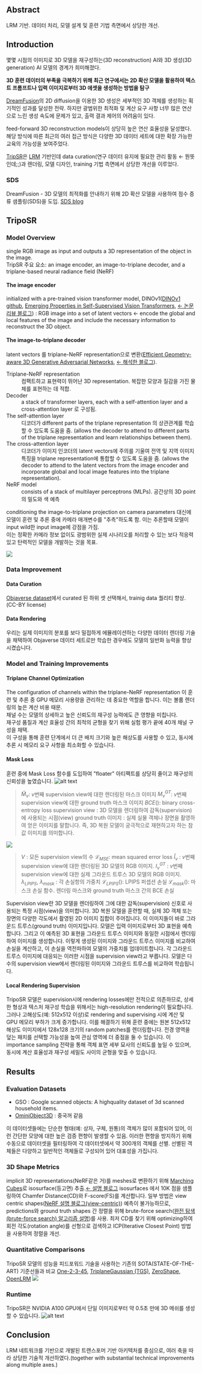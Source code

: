 ## Abstract
LRM 기반. 데이터 처리, 모델 설계 및 훈련 기법 측면에서 상당한 개선.

## Introduction

몇몇 시점의 이미지로 3D 모델을 재구성하는(3D reconstruction) AI와 3D 생성(3D generation) AI 모델의 경계가 희미해졌다.<br>

**3D 훈련 데이터의 부족을 극복하기 위해 최근 연구에서는 2D 확산 모델을 활용하여 텍스트 프롬프트나 입력 이미지로부터 3D 에셋을 생성하는 방법을 탐구**<br>

[DreamFusion](https://arxiv.org/pdf/2209.14988.pdf)의 2D diffusion을 이용한 3D 생성은 세부적인 3D 객체를 생성하는 획기적인 성과를 달성한 전략. 하지만 광범위한 최적화 및 계산 요구 사항 너무 많은 연산으로 느린 생성 속도에 문제가 있고, 출력 결과 제어의 어려움이 있다.<br>

feed-forward 3D reconstruction models이 상당히 높은 연산 효율성을 달성했다. 해당 방식에 따른 최근의 여러 접근 방식은 다양한 3D 데이터 세트에 대한 확장 가능한 교육의 가능성을 보여주었다.<br>

[TripSR](https://arxiv.org/abs/2403.02151)은 [LRM](https://arxiv.org/abs/2311.04400) 기반인데 data curation(연구 데이터 유지에 필요한 관리 활동 &larr; 뭔뜻인데;;)과 렌더링, 모델 디자인, training 기법 측면에서 상당한 개선을 이루었다.

### SDS
DreamFusion - 3D 모델의 최적화를 안내하기 위해 2D 확산 모델을 사용하여 점수 증류 샘플링(SDS)을 도입.
[SDS blog](https://xoft.tistory.com/53)

## TripoSR
### Model Overview
single RGB image as input and outputs a 3D representation of the object in the image. <br>
TripSR 주요 요소: an image encoder, an image-to-triplane decoder, and a triplane-based neural radiance field (NeRF)

#### The image encoder 
initialized with a pre-trained vision transformer model, DINOv1([DINOv1 github](https://github.com/facebookresearch/dino), [Emerging Properties in Self-Supervised Vision Transformers](https://arxiv.org/abs/2104.14294), [&larr; 논문 리뷰 블로그](https://kimjy99.github.io/%EB%85%BC%EB%AC%B8%EB%A6%AC%EB%B7%B0/dino/)) : RGB image into a set of latent vectors &larr; encode
the global and local features of the image and include the necessary information to reconstruct the 3D object.
#### The image-to-triplane decoder
latent vectors 를 triplane-NeRF representation으로 변환([Efficient Geometry-aware 3D Generative Adversarial Networks](https://arxiv.org/abs/2112.07945), [&larr; 해석한 블로그](https://yechan821.tistory.com/19)).
<dl>
    <dt>Triplane-NeRF representation</dt>
    <dd>컴팩트하고 표현력이 뛰어난 3D representation. 복잡한 모양과 질감을 가진 물체를 표현하는 데 적합.</dd>
    <dt>Decoder</dt>
    <dd>a stack of transformer layers, each with a self-attention layer and a cross-attention layer 로 구성됨.</dd>
    <dt>The self-attention layer</dt>
    <dd>
        디코더가 different parts of the triplane representation 의 상관관계를 학습할 수 있도록 도움을 줌.
        (allows the decoder to attend to different parts of the triplane representation and learn relationships between them).
    </dd>
    <dt>The cross-attention layer</dt>
    <dd>
        디코더가 이미지 인코더의 latent vectors에 주의를 기울여 전역 및 지역 이미지 특징을 triplane representation에 통합할 수 있도록 도움을 줌.
        (allows the decoder to attend to the latent vectors from the image encoder and incorporate global and local image features into the triplane representation).
    </dd>
    <dt>NeRF model</dt>
    <dd>consists of a stack of multilayer perceptrons (MLPs). 공간상의 3D point의 밀도와 색 예측</dd>
</dl>
conditioning the image-to-triplane projection on camera parameters 대신에 모델이 훈련 및 추론 중에 카메라 매개변수를 "추측"하도록 함. 이는 추론할때 모델이 input wild한 input image에 강점을 가짐.<br>
이는 정확한 카메라 정보 없이도 광범위한 실제 시나리오를 처리할 수 있는 보다 적응력 있고 탄력적인 모델을 개발하는 것을 목표. <br>

![](./Table1.png)

### Data Improvement
#### Data Curation
[Objaverse dataset](https://objaverse.allenai.org/)에서 curated 된 하위 셋 선택해서, trainig data 퀄리티 향상.(CC-BY license)

#### Data Rendering
우리는 실제 이미지의 분포를 보다 밀접하게 에뮬레이션하는 다양한 데이터 렌더링 기술을 채택하여 Objaverse 데이터 세트로만 학습한 경우에도 모델의 일반화 능력을 향상시켰습니다.

### Model and Training Improvements
#### Triplane Channel Optimization
The configuration of channels within the triplane-NeRF representation 이 훈련 및 추론 중 GPU 메모리 사용량을 관리하는 데 중요한 역할을 합니다. 이는 볼륨 렌더링의 높은 계산 비용 때문.<br>
채널 수는 모델의 상세하고 높은 신뢰도의 재구성 능력에도 큰 영향을 미칩니다.<br>
재구성 품질과 계산 효율성 간의 최적의 균형을 찾기 위해 실험 평가 끝에 40개 채널 구성을 채택.<br>
이 구성을 통해 훈련 단계에서 더 큰 배치 크기와 높은 해상도를 사용할 수 있고, 동시에 추론 시 메모리 요구 사항을 최소화할 수 있습니다.
#### Mask Loss
훈련 중에 Mask Loss 함수를 도입하여 "floater" 아티팩트를 상당히 줄이고 재구성의 신뢰성을 높였습니다.
![alt text](Loss_mask.png)
> $\hat{M}_v$: $v$번째 supervision view에 대한 렌더링된 마스크 이미지
> $M_v^{GT}$: $v$번째 supervision view에 대한 ground truth 마스크 이미지
> $BCE()$: binary cross-entropy loss
> supervision view : 3D 모델을 렌더링하여 감독(supervision)에 사용되는 시점(view)
> ground truth 이미지 : 실제 실물 객체나 장면을 촬영하여 얻은 이미지를 말합니다. 즉, 3D 복원 모델이 궁극적으로 재현하고자 하는 참값 이미지를 의미합니다.

![](Loss_recon.png)
> $V$ : 모든 supervision view의 수
> $\mathcal{L}_{MSE}$: mean squared error loss
> $\hat{I}_v$ : $v$번째 supervision view에 대한 렌더링된 3D 모델의 RGB 이미지.
> $I_v^{GT}$ : $v$번째 supervision view에 대한 실제 그라운드 트루스 3D 모델의 RGB 이미지.
> $\lambda_{LPIPS}$, $\lambda_{mask}$ : 각 손실항의 가중치
> $\mathcal{L}_{LPIPS}()$: LPIPS 퍼셉션 손실
> $\mathcal{L}_{mask}()$: 마스크 손실 함수. 렌더링 마스크와 ground truth 마스크 간의 BCE 손실

Supervision view란 3D 모델을 렌더링하여 그에 대한 감독(supervision) 신호로 사용되는 특정 시점(view)을 의미합니다.
3D 복원 모델을 훈련할 때, 실제 3D 객체 또는 장면의 다양한 각도에서 촬영된 2D 이미지 집합이 주어집니다. 이 이미지들이 바로 그라운드 트루스(ground truth) 이미지입니다.
모델은 입력 이미지로부터 3D 표현을 예측합니다. 그리고 이 예측된 3D 표현을 그라운드 트루스 이미지와 동일한 시점에서 렌더링하여 이미지를 생성합니다.
이렇게 생성된 이미지와 그라운드 트루스 이미지를 비교하여 손실을 계산하고, 이 손실을 역전파하여 모델의 가중치를 업데이트합니다.
각 그라운드 트루스 이미지에 대응되는 이러한 시점을 supervision view라고 부릅니다. 모델은 다수의 supervision view에서 렌더링된 이미지와 그라운드 트루스를 비교하여 학습됩니다.

#### Local Rendering Supervision
TripoSR 모델은 supervision시에 rendering losses에만 전적으로 의존하므로, 상세한 형상과 텍스처 재구성 학습을 위해서는 high-resolution rendering이 필요합니다.
그러나 고해상도(예: 512x512 이상)로 rendering and supervising 시에 계산 및 GPU 메모리 부하가 크게 증가합니다.
이를 해결하기 위해 훈련 중에는 원본 512x512 해상도 이미지에서 128x128 크기의 random patches를 렌더링합니다.
전경 영역을 덮는 패치를 선택할 가능성을 높여 관심 영역에 더 중점을 둘 수 있습니다.
이 importance sampling 전략을 통해 객체 표면 세부 묘사의 신뢰도를 높일 수 있으며, 동시에 계산 효율성과 재구성 세밀도 사이의 균형을 맞출 수 있습니다.

## Results
### Evaluation Datasets
- GSO : Google scanned objects: A highquality dataset of 3d scanned household items.
- [OminiObject3D](https://omniobject3d.github.io/) : 중국꺼 같음

이 데이터셋들에는 단순한 형태(예: 상자, 구체, 원통)의 객체가 많이 포함되어 있어, 이런 간단한 모양에 대한 높은 검증 편향이 발생할 수 있음. 이러한 편향을 방지하기 위해 수동으로 데이터셋을 필터링하여 각 데이터셋에서 약 300개의 객체를 선별. 선별된 객체들은 다양하고 일반적인 객체들로 구성되어 있어 대표성을 가집니다.

### 3D Shape Metrics
implicit 3D representations(NeRF같은 거)를 meshes로 변환하기 위해 [Marching Cubes](https://dl.acm.org/doi/10.1145/37402.37422)로 isosurface(등고면) 추출.[&larr; 설명 블로그](https://xoft.tistory.com/47)
isosurfaces 에서 10K 점을 샘플링하여 Chamfer Distance(CD)와 F-score(FS)를 계산합니다.
일부 방법은 view centric shapes([NeRF 설명 블로그(view-centric)](https://xoft.tistory.com/25)) 예측이 불가능하므로, predictions와 ground truth shapes 간 정렬을 위해 brute-force search([완전 탐색(brute-force search) 알고리즘 설명](https://blog.naver.com/kks227/220769870195))를 사용.
최저 CD를 찾기 위해 optimizing하여 회전 각도(rotation angle)를 선형으로 검색하고 ICP(Iterative Closest Point) 방법을 사용하여 정렬을 개선.

### Quantitative Comparisons
TripoSR 모델의 성능을 피드포워드 기술을 사용하는 기존의 SOTA(STATE-OF-THE-ART) 기준선들과 비교
[One-2-3-45](https://arxiv.org/abs/2306.16928), [TriplaneGaussian (TGS)](https://arxiv.org/abs/2312.09147), [ZeroShape](https://arxiv.org/abs/2312.14198), [OpenLRM](https://github.com/3DTopia/OpenLRM) 
![](./Table2_3.png)

### Runtime
TripoSR은 NVIDIA A100 GPU에서 단일 이미지로부터 약 0.5초 만에 3D 메쉬를 생성할 수 있습니다.
![alt text](Comparision_with_SOTA.png)

## Conclusion
LRM 네트워크를 기반으로 개발된 트랜스포머 기반 아키텍처를 중심으로,
여러 축을 따라 상당한 기술적 개선하였다.(together with substantial technical improvements along multiple axes.)